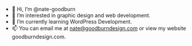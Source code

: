 - 👋 Hi, I’m @nate-goodburn
- 👀 I’m interested in graphic design and web development.
- 🌱 I’m currently learning WordPress Development.
- 📫 You can email me at nate@goodburndesign.com or view my website goodburndesign.com.

<!---
nate-goodburn/nate-goodburn is a ✨ special ✨ repository because its `README.md` (this file) appears on your GitHub profile.
You can click the Preview link to take a look at your changes.
--->
